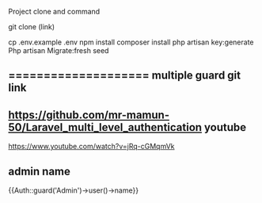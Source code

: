 Project clone and  command

git clone (link)

cp .env.example .env
npm install
composer install
php artisan key:generate
Php artisan Migrate:fresh seed

====================
multiple guard git link
------------
https://github.com/mr-mamun-50/Laravel_multi_level_authentication
youtube
--------
https://www.youtube.com/watch?v=jRq-cGMqmVk

admin name 
----------
{{Auth::guard('Admin')->user()->name}}
